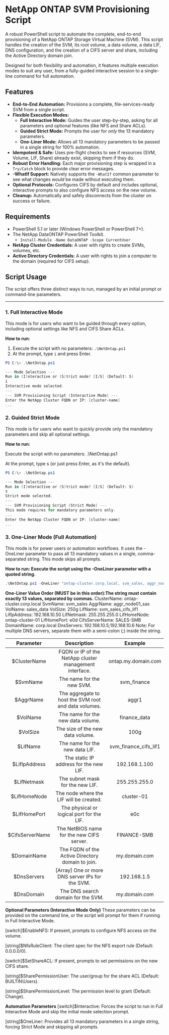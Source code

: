 # NetApp ONTAP SVM Provisioning Script

A robust PowerShell script to automate the complete, end-to-end provisioning of a NetApp ONTAP Storage Virtual Machine (SVM). This script handles the creation of the SVM, its root volume, a data volume, a data LIF, DNS configuration, and the creation of a CIFS server and share, including the Active Directory domain join.

Designed for both flexibility and automation, it features multiple execution modes to suit any user, from a fully-guided interactive session to a single-line command for full automation.

## Features

* **End-to-End Automation:** Provisions a complete, file-services-ready SVM from a single script.
* **Flexible Execution Modes:**
    * **Full Interactive Mode:** Guides the user step-by-step, asking for all parameters and optional features (like NFS and Share ACLs).
    * **Guided Strict Mode:** Prompts the user for *only* the 13 mandatory parameters.
    * **One-Liner Mode:** Allows all 13 mandatory parameters to be passed in a single string for 100% automation.
* **Idempotent & Safe:** Uses pre-flight checks to see if resources (SVM, Volume, LIF, Share) already exist, skipping them if they do.
* **Robust Error Handling:** Each major provisioning step is wrapped in a `Try/Catch` block to provide clear error messages.
* **-WhatIf Support:** Natively supports the `-WhatIf` common parameter to see what changes *would* be made without executing them.
* **Optional Protocols:** Configures CIFS by default and includes optional, interactive prompts to also configure NFS access on the new volume.
* **Cleanup:** Automatically and safely disconnects from the cluster on success or failure.

## Requirements

* PowerShell 5.1 or later (Windows PowerShell or PowerShell 7+).
* The NetApp DataONTAP PowerShell Toolkit.
    * `Install-Module -Name DataONTAP -Scope CurrentUser`
* **NetApp Cluster Credentials:** A user with rights to create SVMs, volumes, etc.
* **Active Directory Credentials:** A user with rights to join a computer to the domain (required for CIFS setup).

## Script Usage

The script offers three distinct ways to run, managed by an initial prompt or command-line parameters.

---

### 1. Full Interactive Mode

This mode is for users who want to be guided through every option, including optional settings like NFS and CIFS Share ACLs.

**How to run:**
1.  Execute the script with no parameters: `.\NetOntap.ps1`
2.  At the prompt, type `i` and press Enter.

```powershell
PS C:\> .\NetOntap.ps1

--- Mode Selection ---
Run in (I)nteractive or (S)trict mode? [I/S] (Default: S)
i
Interactive mode selected.
---
--- SVM Provisioning Script (Interactive Mode) ---
Enter the NetApp Cluster FQDN or IP: [cluster-name]
...
```


### 2. Guided Strict Mode
This mode is for users who want to quickly provide only the mandatory parameters and skip all optional settings.

**How to run:**

Execute the script with no parameters: .\NetOntap.ps1

At the prompt, type s (or just press Enter, as it's the default).

```powershell
PS C:\> .\NetOntap.ps1

--- Mode Selection ---
Run in (I)nteractive or (S)trict mode? [I/S] (Default: S)
s
Strict mode selected.
---
--- SVM Provisioning Script (Strict Mode) ---
This mode requires for mandatory parameters only.
...
Enter the NetApp Cluster FQDN or IP: [cluster-name]
...
```

### 3. One-Liner Mode (Full Automation)
This mode is for power users or automation workflows. It uses the -OneLiner parameter to pass all 13 mandatory values in a single, comma-separated string. This mode skips all prompts.

**How to run: Execute the script using the -OneLiner parameter with a quoted string.**
```powershell
.\NetOntap.ps1 -OneLiner "ontap-cluster.corp.local, svm_sales, aggr_node01_sas, sales_data, 250g, svm_sales_cifs_lif1, 192.168.10.50, 255.255.255.0, ontap-cluster-01, e0d, SALES-SMB, corp.local, 192.168.10.5;192.168.10.6"
```

**One-Liner Value Order (MUST be in this order):The string must contain exactly 13 values, separated by commas.**
ClusterName: ontap-cluster.corp.local
SvmName: svm_sales
AggrName: aggr_node01_sas
VolName: sales_data
VolSize: 250g
LifName: svm_sales_cifs_lif1
LifIpAddress: 192.168.10.50
LifNetmask: 255.255.255.0
LifHomeNode: ontap-cluster-01
LifHomePort: e0d
CifsServerName: SALES-SMB
DomainName: corp.local
DnsServers: 192.168.10.5;192.168.10.6
Note: For multiple DNS servers, separate them with a semi-colon (;) inside the string.

 | Parameter | Description | Example |
 | :---: | :---: | :---:|
 | $ClusterName | FQDN or IP of the NetApp cluster management interface. | ontap.my.domain.com |
 | $SvmName | The name for the new SVM. | svm_finance |
 | $AggrName | The aggregate to host the SVM root and data volumes. | aggr1 |
 | $VolName | The name for the new data volume. | finance_data |
 | $VolSize | The size of the new data volume. | 100g |
 | $LifName | The name for the new data LIF. | svm_finance_cifs_lif1 |
 | $LifIpAddress | The static IP address for the new LIF. | 192.168.1.100 |
 | $LifNetmask | The subnet mask for the new LIF. | 255.255.255.0 |
 | $LifHomeNode | The node where the LIF will be created. | cluster-01 |
 | $LifHomePort | The physical or logical port for the LIF. | e0c |
 | $CifsServerName | The NetBIOS name for the new CIFS server. | FINANCE-SMB |
 | $DomainName | The FQDN of the Active Directory domain to join. | my.domain.com |
 | $DnsServers | [Array] One or more DNS server IPs for the SVM. | 192.168.1.5 |
 | $DnsDomain | The DNS search domain for the SVM. | my.domain.com |


**Optional Parameters (Interactive Mode Only)**
These parameters can be provided on the command line, or the script will prompt for them if running in Full Interactive Mode.

[switch]$EnableNFS: If present, prompts to configure NFS access on the volume.

[string]$NfsRuleClient: The client spec for the NFS export rule (Default: 0.0.0.0/0).

[switch]$SetShareACL: If present, prompts to set permissions on the new CIFS share.

[string]$SharePermissionUser: The user/group for the share ACL (Default: BUILTIN\Users).

[string]$SharePermissionLevel: The permission level to grant (Default: Change).

**Automation Parameters**
[switch]$Interactive: Forces the script to run in Full Interactive Mode and skip the initial mode selection prompt.

[string]$OneLiner: Provides all 13 mandatory parameters in a single string, forcing Strict Mode and skipping all prompts.
